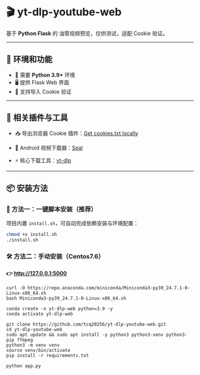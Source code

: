 # 🎬 yt-dlp-youtube-web

基于 **Python Flask** 的 油管视频预览，仅供测试，适配 Cookie 验证。  

---

## 🔑 环境和功能
- 🐍 需要 **Python 3.9+** 环境
- 🖥️ 提供 Flask Web 界面
- 🍪 支持导入 Cookie 验证


---

## 🔗 相关插件与工具

- 📥 导出浏览器 Cookie 插件：[Get cookies.txt locally](https://chromewebstore.google.com/detail/get-cookiestxt-locally/cclelndahbckbenkjhflpdbgdldlbecc)

- 📱 Android 视频下载器：[Seal](https://github.com/JunkFood02/Seal)

- ⚡ 核心下载工具：[yt-dlp](https://github.com/yt-dlp/yt-dlp)

---

## 📦 安装方法

### 🚀 方法一：一键脚本安装（推荐）

项目内置 `install.sh`，可自动完成依赖安装与环境配置：

```bash
chmod +x install.sh
./install.sh
```

### 🛠️ 方法二：手动安装（Centos7.6）
#### 👉 http://127.0.0.1:5000

```
curl -O https://repo.anaconda.com/miniconda/Miniconda3-py39_24.7.1-0-Linux-x86_64.sh
bash Miniconda3-py39_24.7.1-0-Linux-x86_64.sh

conda create -n yt-dlp-web python=3.9 -y
conda activate yt-dlp-web

git clone https://github.com/tcq20256/yt-dlp-youtube-web.git
cd yt-dlp-youtube-web
sudo apt update && sudo apt install -y python3 python3-venv python3-pip ffmpeg
python3 -m venv venv
source venv/bin/activate
pip install -r requirements.txt

python app.py
```
